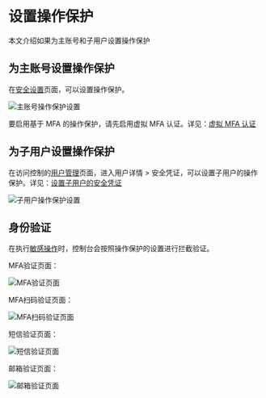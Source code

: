 # 设置操作保护

本文介绍如果为主账号和子用户设置操作保护

## 为主账号设置操作保护

在[安全设置](https://uc.jdcloud.com/account/security-settings)页面，可以设置操作保护。

![主账号操作保护设置](../../../image/IAM/Virtual-MFA-Device/主账号操作保护设置.png)

要启用基于 MFA 的操作保护，请先启用虚拟 MFA 认证。详见：[虚拟 MFA 认证](../../../documentation/User-Service/Account-Management/Setting-up-MFA.md)

## 为子用户设置操作保护

在访问控制的[用户管理]()页面，进入用户详情 > 安全凭证，可以设置子用户的操作保护。详见：[设置子用户的安全凭证](../../../documentation/Management/IAM/Operation-manual/User-management/setting-user-credentials.md)

![子用户操作保护设置](../../../image/IAM/Virtual-MFA-Device/子用户操作保护设置.jpg)

## 身份验证

在执行[敏感操作](../../../documentation/User-Service/Security-Operation-Protection/Introduction/Support-Services.md)时，控制台会按照操作保护的设置进行拦截验证。

MFA验证页面：

![MFA验证页面](../../../image/IAM/Virtual-MFA-Device/MFA动态验证码.png)

MFA扫码验证页面：

![MFA扫码验证页面](../../../image/IAM/Virtual-MFA-Device/MFA扫码验证.png)

短信验证页面：

![短信验证页面](../../../image/IAM/Virtual-MFA-Device/短信验证.png)

邮箱验证页面：

![邮箱验证页面](../../../image/IAM/Virtual-MFA-Device/邮箱验证.png)
